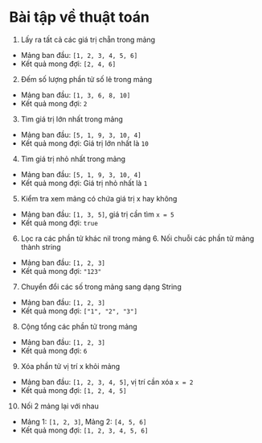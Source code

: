 # Bài tập về thuật toán

1. Lấy ra tất cả các giá trị chẵn trong mảng

- Mảng ban đầu: `[1, 2, 3, 4, 5, 6]`
- Kết quả mong đợi: `[2, 4, 6]`

2. Đếm số lượng phần tử số lẻ trong mảng

- Mảng ban đầu: `[1, 3, 6, 8, 10]`
- Kết quả mong đợi: `2`

3. Tìm giá trị lớn nhất trong mảng

- Mảng ban đầu: `[5, 1, 9, 3, 10, 4]`
- Kết quả mong đợi: Giá trị lớn nhất là `10`

4. Tìm giá trị nhỏ nhất trong mảng

- Mảng ban đầu: `[5, 1, 9, 3, 10, 4]`
- Kết quả mong đợi: Giá trị nhỏ nhất là `1`

5. Kiểm tra xem mảng có chứa giá trị x hay không

- Mảng ban đầu: `[1, 3, 5]`, giá trị cần tìm `x = 5`
- Kết quả mong đợi: `true`

6. Lọc ra các phần tử khác nil trong mảng 6. Nối chuỗi các phần tử mảng thành string

- Mảng ban đầu: `[1, 2, 3]`
- Kết quả mong đợi: `"123"`

7. Chuyển đổi các số trong mảng sang dạng String

- Mảng ban đầu: `[1, 2, 3]`
- Kết quả mong đợi: `["1", "2", "3"]`

8. Cộng tổng các phần tử trong mảng

- Mảng ban đầu: `[1, 2, 3]`
- Kết quả mong đợi: `6`

9. Xóa phần tử vị trí x khỏi mảng

- Mảng ban đầu: `[1, 2, 3, 4, 5]`, vị trí cần xóa `x = 2`
- Kết quả mong đợi: `[1, 2, 4, 5]`

10. Nối 2 mảng lại với nhau

- Mảng 1: `[1, 2, 3]`, Mảng 2: `[4, 5, 6]`
- Kết quả mong đợi: `[1, 2, 3, 4, 5, 6]`
